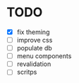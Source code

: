 # TODO

- [X] fix theming
- [ ] improve css
- [ ] populate db
- [ ] menu components
- [ ] revalidation
- [ ] scritps 